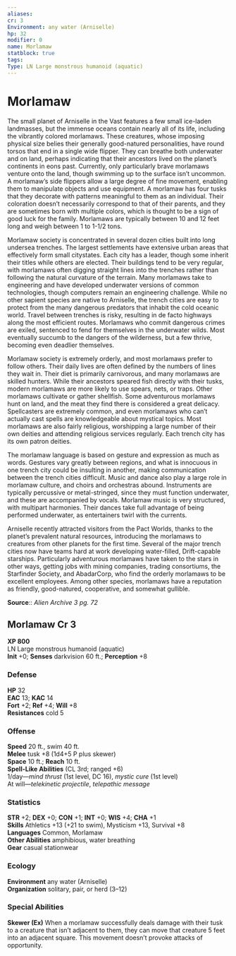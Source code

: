 ```yaml
---
aliases: 
cr: 3
Environment: any water (Arniselle)  
hp: 32
modifier: 0
name: Morlamaw
statblock: true
tags: 
Type: LN Large monstrous humanoid (aquatic)  
---
```


# Morlamaw

The small planet of Arniselle in the Vast features a few small ice-laden landmasses, but the immense oceans contain nearly all of its life, including the vibrantly colored morlamaws. These creatures, whose imposing physical size belies their generally good-natured personalities, have round torsos that end in a single wide flipper. They can breathe both underwater and on land, perhaps indicating that their ancestors lived on the planet’s continents in eons past. Currently, only particularly brave morlamaws venture onto the land, though swimming up to the surface isn’t uncommon. A morlamaw’s side flippers allow a large degree of fine movement, enabling them to manipulate objects and use equipment. A morlamaw has four tusks that they decorate with patterns meaningful to them as an individual. Their coloration doesn’t necessarily correspond to that of their parents, and they are sometimes born with multiple colors, which is thought to be a sign of good luck for the family. Morlamaws are typically between 10 and 12 feet long and weigh between 1 to 1-1/2 tons.

Morlamaw society is concentrated in several dozen cities built into long undersea trenches. The largest settlements have extensive urban areas that effectively form small citystates. Each city has a leader, though some inherit their titles while others are elected. Their buildings tend to be very regular, with morlamaws often digging straight lines into the trenches rather than following the natural curvature of the terrain. Many morlamaws take to engineering and have developed underwater versions of common technologies, though computers remain an engineering challenge. While no other sapient species are native to Arniselle, the trench cities are easy to protect from the many dangerous predators that inhabit the cold oceanic world. Travel between trenches is risky, resulting in de facto highways along the most efficient routes. Morlamaws who commit dangerous crimes are exiled, sentenced to fend for themselves in the underwater wilds. Most eventually succumb to the dangers of the wilderness, but a few thrive, becoming even deadlier themselves.

Morlamaw society is extremely orderly, and most morlamaws prefer to follow others. Their daily lives are often defined by the numbers of lines they wait in. Their diet is primarily carnivorous, and many morlamaws are skilled hunters. While their ancestors speared fish directly with their tusks, modern morlamaws are more likely to use spears, nets, or traps. Other morlamaws cultivate or gather shellfish. Some adventurous morlamaws hunt on land, and the meat they find there is considered a great delicacy. Spellcasters are extremely common, and even morlamaws who can’t actually cast spells are knowledgeable about mystical topics. Most morlamaws are also fairly religious, worshipping a large number of their own deities and attending religious services regularly. Each trench city has its own patron deities.

The morlamaw language is based on gesture and expression as much as words. Gestures vary greatly between regions, and what is innocuous in one trench city could be insulting in another, making communication between the trench cities difficult. Music and dance also play a large role in morlamaw culture, and choirs and orchestras abound. Instruments are typically percussive or metal-stringed, since they must function underwater, and these are accompanied by vocals. Morlamaw music is very structured, with multipart harmonies. Their dances take full advantage of being performed underwater, as entertainers twirl with the currents.

Arniselle recently attracted visitors from the Pact Worlds, thanks to the planet’s prevalent natural resources, introducing the morlamaws to creatures from other planets for the first time. Several of the major trench cities now have teams hard at work developing water-filled, Drift-capable starships. Particularly adventurous morlamaws have taken to the stars in other ways, getting jobs with mining companies, trading consortiums, the Starfinder Society, and AbadarCorp, who find the orderly morlamaws to be excellent employees. Among other species, morlamaws have a reputation as friendly, good-natured, cooperative, and somewhat gullible.

**Source**:: _Alien Archive 3 pg. 72_

## Morlamaw Cr 3

**XP 800**  
LN Large monstrous humanoid (aquatic)  
**Init** +0; **Senses** darkvision 60 ft.; **Perception** +8  

### Defense

**HP** 32  
**EAC** 13; **KAC** 14  
**Fort** +2; **Ref** +4; **Will** +8  
**Resistances** cold 5  

### Offense

**Speed** 20 ft., swim 40 ft.  
**Melee** tusk +8 (1d4+5 P plus skewer)  
**Space** 10 ft.; **Reach** 10 ft.  
**Spell-Like Abilities** (CL 3rd; ranged +6)  
1/day—_mind thrust_ (1st level, DC 16), _mystic cure_ (1st level)  
At will—_telekinetic projectile_, _telepathic message_

### Statistics

**STR** +2; **DEX** +0; **CON** +1; **INT** +0; **WIS** +4; **CHA** +1  
**Skills** Athletics +13 (+21 to swim), Mysticism +13, Survival +8  
**Languages** Common, Morlamaw  
**Other Abilities** amphibious, water breathing  
**Gear** casual stationwear

### Ecology

**Environment** any water (Arniselle)  
**Organization** solitary, pair, or herd (3–12)

### Special Abilities

**Skewer (Ex)** When a morlamaw successfully deals damage with their tusk to a creature that isn’t adjacent to them, they can move that creature 5 feet into an adjacent square. This movement doesn’t provoke attacks of opportunity.

